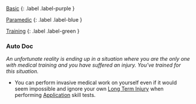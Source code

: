 
[Basic](Game/Basic-List)
{: .label .label-purple }

[Paramedic](Game/Paramedic)
{: .label .label-blue }

[Training](Game/Progress#Training)
{: .label .label-green }
### Auto Doc
*An unfortunate reality is ending up in a situation where you are the only one with medical training and you have suffered an injury. You've trained for this situation.*
* You can perform invasive medical work on yourself even if it would seem impossible and ignore your own [Long Term Injury](Game/Core/Effects#Long%20Term%20Injury) when performing [Application](Game/Core/Intelligence#Application) skill tests.


